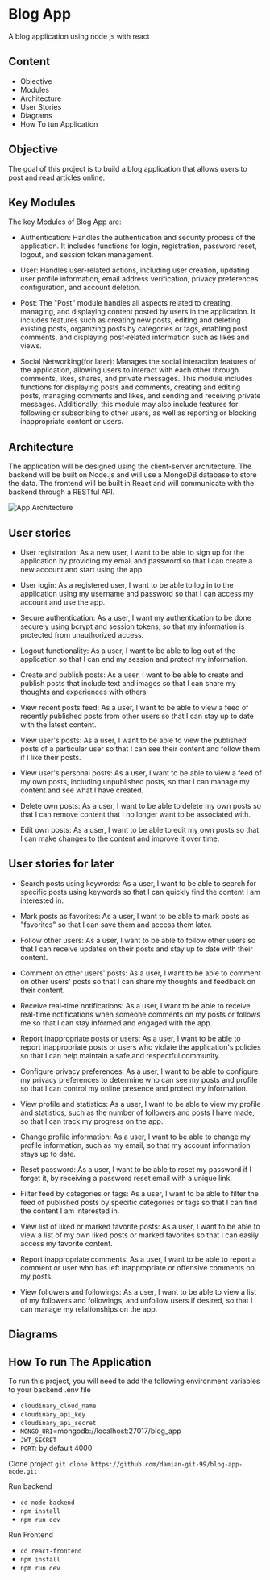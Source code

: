 # Blog App

A blog application using node js with react

## Content
- Objective
- Modules
- Architecture
- User Stories
- Diagrams
- How To tun Application

## Objective
The goal of this project is to build a blog application that allows users to post and read articles online.

## Key Modules
The key Modules of Blog App are:
- Authentication: Handles the authentication and security process of the application. It includes functions for login, registration, password reset, logout, and session token management. 

- User: Handles user-related actions, including user creation, updating user profile information, email address verification, privacy preferences configuration, and account deletion.

- Post: The "Post" module handles all aspects related to creating, managing, and displaying content posted by users in the application. It includes features such as creating new posts, editing and deleting existing posts, organizing posts by categories or tags, enabling post comments, and displaying post-related information such as likes and views. 

- Social Networking(for later): Manages the social interaction features of the application, allowing users to interact with each other through comments, likes, shares, and private messages. This module includes functions for displaying posts and comments, creating and editing posts, managing comments and likes, and sending and receiving private messages. Additionally, this module may also include features for following or subscribing to other users, as well as reporting or blocking inappropriate content or users.

## Architecture
The application will be designed using the client-server architecture. The backend will be built on Node.js and will use a MongoDB database to store the data. The frontend will be built in React and will communicate with the backend through a RESTful API.

![App Architecture](https://i.ibb.co/F8SPP9X/Captura-de-pantalla-2023-03-15-180454.png)

## User stories
- User registration:
As a new user, I want to be able to sign up for the application by providing my email and password so that I can create a new account and start using the app.

- User login:
As a registered user, I want to be able to log in to the application using my username and password so that I can access my account and use the app.

- Secure authentication:
As a user, I want my authentication to be done securely using bcrypt and session tokens, so that my information is protected from unauthorized access.

- Logout functionality:
As a user, I want to be able to log out of the application so that I can end my session and protect my information.

- Create and publish posts:
As a user, I want to be able to create and publish posts that include text and images so that I can share my thoughts and experiences with others.

- View recent posts feed:
As a user, I want to be able to view a feed of recently published posts from other users so that I can stay up to date with the latest content.

- View user's posts:
As a user, I want to be able to view the published posts of a particular user so that I can see their content and follow them if I like their posts.

- View user's personal posts:
As a user, I want to be able to view a feed of my own posts, including unpublished posts, so that I can manage my content and see what I have created.

- Delete own posts:
As a user, I want to be able to delete my own posts so that I can remove content that I no longer want to be associated with.

- Edit own posts: 
As a user, I want to be able to edit my own posts so that I can make changes to the content and improve it over time.

## User stories for later
- Search posts using keywords:
As a user, I want to be able to search for specific posts using keywords so that I can quickly find the content I am interested in.

- Mark posts as favorites:
As a user, I want to be able to mark posts as "favorites" so that I can save them and access them later.

- Follow other users:
As a user, I want to be able to follow other users so that I can receive updates on their posts and stay up to date with their content.

- Comment on other users' posts:
As a user, I want to be able to comment on other users' posts so that I can share my thoughts and feedback on their content.

- Receive real-time notifications:
As a user, I want to be able to receive real-time notifications when someone comments on my posts or follows me so that I can stay informed and engaged with the app.

- Report inappropriate posts or users:
As a user, I want to be able to report inappropriate posts or users who violate the application's policies so that I can help maintain a safe and respectful community.

- Configure privacy preferences:
As a user, I want to be able to configure my privacy preferences to determine who can see my posts and profile so that I can control my online presence and protect my information.

- View profile and statistics:
As a user, I want to be able to view my profile and statistics, such as the number of followers and posts I have made, so that I can track my progress on the app.

- Change profile information:
As a user, I want to be able to change my profile information, such as my email, so that my account information stays up to date.

- Reset password:
As a user, I want to be able to reset my password if I forget it, by receiving a password reset email with a unique link.

- Filter feed by categories or tags:
As a user, I want to be able to filter the feed of published posts by specific categories or tags so that I can find the content I am interested in.

- View list of liked or marked favorite posts:
As a user, I want to be able to view a list of my own liked posts or marked favorites so that I can easily access my favorite content.

- Report inappropriate comments:
As a user, I want to be able to report a comment or user who has left inappropriate or offensive comments on my posts.

- View followers and followings:
As a user, I want to be able to view a list of my followers and followings, and unfollow users if desired, so that I can manage my relationships on the app.

## Diagrams

## How To run The Application

To run this project, you will need to add the following environment variables to your backend .env file

- `cloudinary_cloud_name`
- `cloudinary_api_key`
- `cloudinary_api_secret`
- `MONGO_URI`=mongodb://localhost:27017/blog_app
- `JWT_SECRET`
- `PORT`: by default 4000

Clone project `git clone https://github.com/damian-git-99/blog-app-node.git`

Run backend
- `cd node-backend`
- `npm install`
- `npm run dev`

Run Frontend
- `cd react-frontend`
- `npm install`
- `npm run dev`
